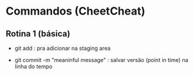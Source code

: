 # Commandos (CheetCheat)



## Rotina 1 (básica)

- git add : pra adicionar na staging area

- git commit -m "meaninful message" : salvar versão (point in time) na linha do tempo


